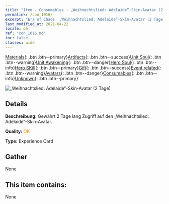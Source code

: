 ```yaml
---
title: "Item - Consumables - „Weihnachtslied: Adelaide“-Skin-Avatar (2 Tage)"
permalink: /con_1016/
excerpt: "Era of Chaos  „Weihnachtslied: Adelaide“-Skin-Avatar (2 Tage)"
last_modified_at: 2021-04-22
locale: de
ref: "con_1016.md"
toc: false
classes: wide
---
```

 [Materials](/ItemsDE/){: .btn .btn--primary}[Artifacts](/ItemsDE/Artifacts/){: .btn .btn--success}[Unit Soul](/ItemsDE/UnitSoul/){: .btn .btn--warning}[Unit Awakening](/ItemsDE/UnitAwakening/){: .btn .btn--danger}[Hero Soul](/ItemsDE/HeroSoul/){: .btn .btn--info}[Hero SKill](/ItemsDE/HeroSkill/){: .btn .btn--primary}[Gift](/ItemsDE/Gift/){: .btn .btn--success}[Event related](/ItemsDE/Events/){: .btn .btn--warning}[Avatars](/ItemsDE/Avatars/){: .btn .btn--danger}[Consumables](/ItemsDE/Consumables/){: .btn .btn--info}[Unknown](/ItemsDE/Unknown/){: .btn .btn--primary}

 ![„Weihnachtslied: Adelaide“-Skin-Avatar (2 Tage)](/images/h/h_Adelaide5.jpg)

## Details
 **Beschreibung:** Gewährt 2 Tage lang Zugriff auf den „Weihnachtslied: Adelaide“-Skin-Avatar.

 **Quality:** <span style="color: #FF8C00">OK</span>

 **Type:** Experience Card

## Gather

  None

## This item contains:

  None

